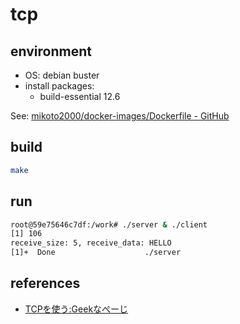 # tcp

## environment

- OS: debian buster
- install packages:
    - build-essential 12.6

See: [mikoto2000/docker-images/Dockerfile - GitHub](https://github.com/mikoto2000/docker-images/blob/master/build-essential/Dockerfile)


## build

```sh
make
```

## run

```sh
root@59e75646c7df:/work# ./server & ./client
[1] 106
receive_size: 5, receive_data: HELLO
[1]+  Done                    ./server
```

## references

- [TCPを使う:Geekなぺーじ](http://www.geekpage.jp/programming/linux-network/tcp-1.php)

